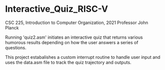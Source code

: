 # Interactive_Quiz_RISC-V
CSC 225, Introduction to Computer Organization, 2021
Professor John Planck


Running 'quiz2.asm' initiates an interactive quiz that returns various humorous results depending on how the user answers a series of questions.

This project estabalishes a custom interrupt routine to handle user input and uses the data.asm file to track the quiz trajectory and outputs.
